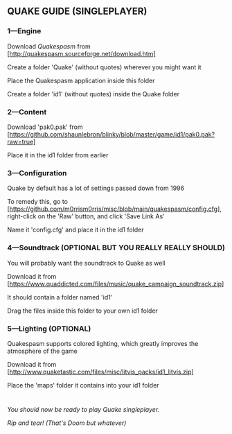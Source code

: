 ## QUAKE GUIDE (SINGLEPLAYER)

### 1—Engine

Download *Quakespasm* from [http://quakespasm.sourceforge.net/download.htm]

Create a folder 'Quake' (without quotes) wherever you might want it

Place the Quakespasm application inside this folder

Create a folder 'id1' (without quotes) inside the Quake folder



### 2—Content

Download 'pak0.pak' from [https://github.com/shaunlebron/blinky/blob/master/game/id1/pak0.pak?raw=true]

Place it in the id1 folder from earlier



### 3—Configuration

Quake by default has a lot of settings passed down from 1996

To remedy this, go to [https://github.com/m0rrism0rris/misc/blob/main/quakespasm/config.cfg], right-click on the 'Raw' button, and click 'Save Link As'

Name it 'config.cfg' and place it in the id1 folder



### 4—Soundtrack (OPTIONAL BUT YOU REALLY REALLY SHOULD)

You will probably want the soundtrack to Quake as well

Download it from [https://www.quaddicted.com/files/music/quake_campaign_soundtrack.zip]

It should contain a folder named 'id1'

Drag the files inside this folder to your own id1 folder



### 5—Lighting (OPTIONAL)

Quakespasm supports colored lighting, which greatly improves the atmosphere of the game

Download it from [http://www.quaketastic.com/files/misc/litvis_packs/id1_litvis.zip]

Place the 'maps' folder it contains into your id1 folder

# 

*You should now be ready to play Quake singleplayer.*

*Rip and tear! (That's Doom but whatever)*
